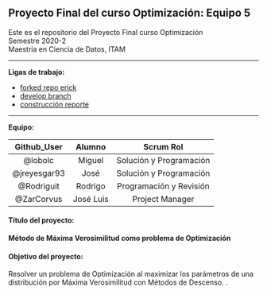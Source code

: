 ## Proyecto Final del curso Optimización: Equipo 5

Este es el repositorio del Proyecto Final curso Optimización   
Semestre 2020-2  
Maestría en Ciencia de Datos, ITAM  
______

**Ligas de trabajo:**  

* [forked repo erick](https://github.com/Rodriguit/analisis-numerico-computo-cientifico/tree/optimizacion-2020-2/proyecto_final/indicaciones)
* [develop branch](https://github.com/Rodriguit/Proyecto-final-equipo5-opt-2020/tree/develop)
* [construcción reporte](https://www.overleaf.com/project/5fc535eb8fa71982ee3a3c48)
____
**Equipo:**  

| Github_User  | Alumno    | Scrum Rol                      |
|:------------:|:---------:|:------------------------------:|
| @lobolc      | Miguel    | Solución y Programación        |
| @jreyesgar93 | José      | Solución y Programación        |
| @Rodriguit   | Rodrigo   | Programación y Revisión        |
| @ZarCorvus   | José Luis | Project Manager                |


#### Título del proyecto:  

**Método de Máxima Verosimilitud como problema de Optimización**

#### Objetivo del proyecto:   

Resolver un problema de Optimización al maximizar los parámetros de una distribución por Máxima Verosimilitud con Métodos de Descenso.
.









